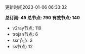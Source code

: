 更新时间2023-01-06 06:33:32

**总订阅: 45**
**总节点: 790**
**有效节点: 140**
- v2ray节点: 119
- trojan节点: 6
- ssr节点: 3
- ss节点: 12

